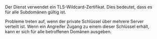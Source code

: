 Der Dienst verwendet ein TLS-Wildcard-Zertifikat. Dies bedeutet, dass es für alle Subdomänen gültig ist.

Probleme treten auf, wenn der private Schlüssel über mehrere Server verteilt ist. Wenn ein Angreifer Zugang zu einem dieser Schlüssel erhält, kann er sich für alle betroffenen Domänen ausgeben.
